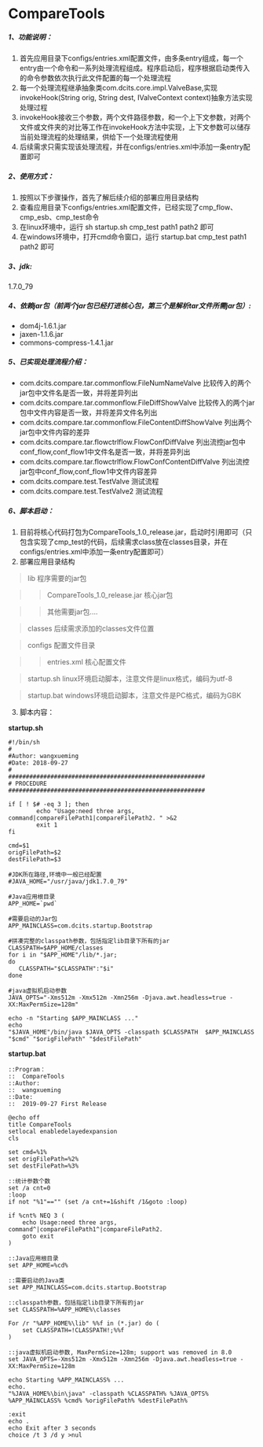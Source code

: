 # CompareTools

##### 1、功能说明：
1. 首先应用目录下configs/entries.xml配置文件，由多条entry组成，每一个entry由一个命令和一系列处理流程组成。程序启动后，程序根据启动类传入的命令参数依次执行此文件配置的每一个处理流程
2. 每一个处理流程继承抽象类com.dcits.core.impl.ValveBase,实现invokeHook(String orig, String dest, IValveContext context)抽象方法实现处理过程
3. invokeHook接收三个参数，两个文件路径参数，和一个上下文参数，对两个文件或文件夹的对比等工作在invokeHook方法中实现，上下文参数可以储存当前处理流程的处理结果，供给下一个处理流程使用
4. 后续需求只需实现该处理流程，并在configs/entries.xml中添加一条entry配置即可

#####  2、使用方式：
1. 按照以下步骤操作，首先了解后续介绍的部署应用目录结构
2. 查看应用目录下configs/entries.xml配置文件，已经实现了cmp_flow、cmp_esb、cmp_test命令
3. 在linux环境中，运行 sh startup.sh cmp_test path1 path2 即可
4. 在windows环境中，打开cmd命令窗口，运行 startup.bat cmp_test path1 path2 即可

##### 3、jdk:
1.7.0_79

##### 4、依赖jar包（前两个jar包已经打进核心包，第三个是解析tar文件所需jar包）:

* dom4j-1.6.1.jar
* jaxen-1.1.6.jar
* commons-compress-1.4.1.jar

##### 5、已实现处理流程介绍：
* com.dcits.compare.tar.commonflow.FileNumNameValve 比较传入的两个jar包中文件名是否一致，并将差异列出
* com.dcits.compare.tar.commonflow.FileDiffShowValve 比较传入的两个jar包中文件内容是否一致，并将差异文件名列出
* com.dcits.compare.tar.commonflow.FileContentDiffShowValve 列出两个jar包中文件内容的差异
* com.dcits.compare.tar.flowctrlflow.FlowConfDiffValve 列出流控jar包中conf_flow,conf_flow1中文件名是否一致，并将差异列出
* com.dcits.compare.tar.flowctrlflow.FlowConfContentDiffValve 列出流控jar包中conf_flow,conf_flow1中文件内容差异
* com.dcits.compare.test.TestValve 测试流程
* com.dcits.compare.test.TestValve2 测试流程

##### 6、脚本启动：
1. 目前将核心代码打包为CompareTools_1.0_release.jar，启动时引用即可（只包含实现了cmp_test的代码，后续需求class放在classes目录，并在configs/entries.xml中添加一条entry配置即可）
2. 部署应用目录结构

> lib 程序需要的jar包

>> CompareTools_1.0_release.jar 核心jar包

>> 其他需要jar包....

> classes 后续需求添加的classes文件位置

> configs 配置文件目录

>> entries.xml 核心配置文件

> startup.sh linux环境启动脚本，注意文件是linux格式，编码为utf-8

> startup.bat windows环境启动脚本，注意文件是PC格式，编码为GBK

3. 脚本内容：

**startup.sh**
```
#!/bin/sh
#
#Author: wangxueming
#Date: 2018-09-27
#
########################################################
# PROCEDURE
########################################################

if [ ! $# -eq 3 ]; then
        echo "Usage:need three args, command|compareFilePath1|compareFilePath2. " >&2
        exit 1
fi

cmd=$1 
origFilePath=$2 
destFilePath=$3

#JDK所在路径,环境中一般已经配置
#JAVA_HOME="/usr/java/jdk1.7.0_79"
 
#Java应用根目录
APP_HOME=`pwd`

#需要启动的Jar包
APP_MAINCLASS=com.dcits.startup.Bootstrap
 
#拼凑完整的classpath参数，包括指定lib目录下所有的jar
CLASSPATH=$APP_HOME/classes
for i in "$APP_HOME"/lib/*.jar; 
do
   CLASSPATH="$CLASSPATH":"$i"
done

#java虚拟机启动参数
JAVA_OPTS="-Xms512m -Xmx512m -Xmn256m -Djava.awt.headless=true -XX:MaxPermSize=128m"

echo -n "Starting $APP_MAINCLASS ..."
echo
"$JAVA_HOME"/bin/java $JAVA_OPTS -classpath $CLASSPATH  $APP_MAINCLASS "$cmd" "$origFilePath" "$destFilePath" 

```

**startup.bat**
```
::Program：
::	CompareTools
::Author:
::	wangxueming
::Date:
::	2019-09-27 First Release

@echo off
title CompareTools
setlocal enabledelayedexpansion
cls

set cmd=%1%
set origFilePath=%2%
set destFilePath=%3%

::统计参数个数
set /a cnt=0
:loop
if not "%1"=="" (set /a cnt+=1&shift /1&goto :loop)

if %cnt% NEQ 3 (
	echo Usage:need three args, command^|compareFilePath1^|compareFilePath2. 
	goto exit
)

::Java应用根目录
set APP_HOME=%cd%

::需要启动的Java类
set APP_MAINCLASS=com.dcits.startup.Bootstrap

::classpath参数，包括指定lib目录下所有的jar
set CLASSPATH=%APP_HOME%\classes

For /r "%APP_HOME%\lib" %%f in (*.jar) do (
	set CLASSPATH=!CLASSPATH!;%%f
)

::java虚拟机启动参数, MaxPermSize=128m; support was removed in 8.0
set JAVA_OPTS=-Xms512m -Xmx512m -Xmn256m -Djava.awt.headless=true -XX:MaxPermSize=128m

echo Starting %APP_MAINCLASS% ...
echo.
"%JAVA_HOME%\bin\java" -classpath %CLASSPATH% %JAVA_OPTS% %APP_MAINCLASS% %cmd% %origFilePath% %destFilePath% 

:exit
echo .
echo Exit after 3 seconds
choice /t 3 /d y >nul
```
